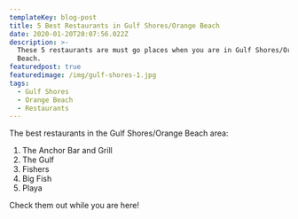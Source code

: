 ```yaml
---
templateKey: blog-post
title: 5 Best Restaurants in Gulf Shores/Orange Beach
date: 2020-01-20T20:07:56.022Z
description: >-
  These 5 restaurants are must go places when you are in Gulf Shores/Orange
  Beach.
featuredpost: true
featuredimage: /img/gulf-shores-1.jpg
tags:
  - Gulf Shores
  - Orange Beach
  - Restaurants
---
```

The best restaurants in the Gulf Shores/Orange Beach area:

1. The Anchor Bar and Grill
2. The Gulf
3. Fishers
4. Big Fish
5. Playa

Check them out while you are here!
